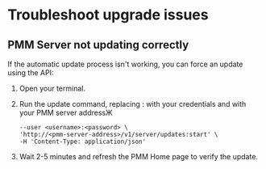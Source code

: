 # Troubleshoot upgrade issues

## PMM Server not updating correctly

If the automatic update process isn't working, you can force an update using the API:

1. Open your terminal.
2. Run the update command, replacing <username>:<password> with your credentials and <pmm-server-address> with your PMM server addressЖ 
   
   ```curl -X POST \
   --user <username>:<password> \
   'http://<pmm-server-address>/v1/server/updates:start' \
   -H 'Content-Type: application/json'
   ```
3. Wait 2-5 minutes and refresh the PMM Home page to verify the update.